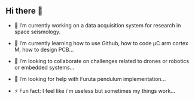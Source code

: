 ## Hi there 👋

- 🔭 I’m currently working on a data acquisition system for research in space seismology. 
- 🌱 I’m currently learning how to use Github, how to code µC arm cortex M, how to design PCB... 
- 👯 I’m looking to collaborate on challenges related to drones or robotics or embedded systems...
- 🤔 I’m looking for help with Furuta pendulum implementation...

- ⚡ Fun fact: I feel like i'm useless but sometimes my things work...

